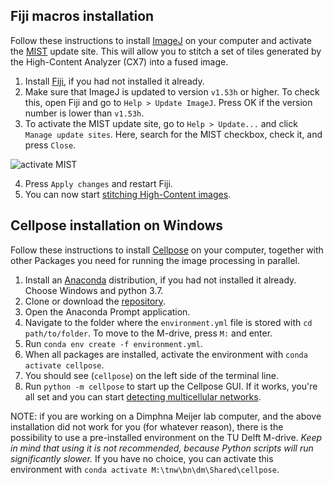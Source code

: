 ## Fiji macros installation

Follow these instructions to install [ImageJ](https://imagej.nih.gov/ij/) on your computer and activate the [MIST](https://pages.nist.gov/MIST/) update site. This will allow you to stitch a set of tiles generated by the High-Content Analyzer (CX7) into a fused image.  

1. Install [Fiji](https://imagej.net/Fiji), if you had not installed it already.
2. Make sure that ImageJ is updated to version ```v1.53h``` or higher. To check this, open Fiji and go to ```Help > Update ImageJ```. Press OK if the version number is lower than ```v1.53h```.
3. To activate the MIST update site, go to ```Help > Update...``` and click ```Manage update sites```. Here, search for the MIST checkbox, check it, and press ```Close```.

![activate MIST](.assets/activateMIST.png)

4. Press ```Apply changes``` and restart Fiji.
5. You can now start [stitching High-Content images](stitching.md).


## Cellpose installation on Windows

Follow these instructions to install [Cellpose](https://www.cellpose.org/) on your computer, together with other Packages you need for running the image processing in parallel. 

1. Install an [Anaconda](https://www.anaconda.com/products/individual) distribution, if you had not installed it already. Choose Windows and python 3.7.
2. Clone or download the [repository](https://github.com/lukasvandenheuvel/CellContactNetwork).
3. Open the Anaconda Prompt application.
4. Navigate to the folder where the ```environment.yml``` file is stored with ```cd path/to/folder```. To move to the M-drive, press ```M:``` and enter.
5. Run ```conda env create -f environment.yml```.
6. When all packages are installed, activate the environment with ```conda activate cellpose```.
7. You should see (```cellpose```) on the left side of the terminal line.
8. Run ```python -m cellpose``` to start up the Cellpose GUI. If it works, you're all set and you can start [detecting multicellular networks](network_decection.md).

NOTE: if you are working on a Dimphna Meijer lab computer, and the above installation did not work for you (for whatever reason), there is the possibility to use a pre-installed environment on the TU Delft M-drive. *Keep in mind that using it is not recommended, because Python scripts will run significantly slower.* If you have no choice, you can activate this environment with ```conda activate M:\tnw\bn\dm\Shared\cellpose```.
